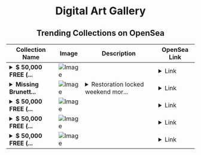 <div align="center">

# Digital Art Gallery

## Trending Collections on OpenSea

| Collection Name                       | Image                                                                                     | Description                       | OpenSea Link                                                                                          |
|---------------------------------------|-------------------------------------------------------------------------------------------|-----------------------------------|--------------------------------------------------------------------------------------------------------|
| **<details><summary>$ 50,000 FREE (...</summary>$ 50,000 FREE (mebounty.io)</details>** | ![Image](https://i.seadn.io/s/raw/files/1668b8fbee1e23a26732c0d9084de803.png?w=500&auto=format?w=200&auto=format) |  | <details><summary>Link</summary>[$ 50,000 FREE (mebounty.io)](https://opensea.io/collection/50000-free-mebounty-io-1835)</details> |
| **<details><summary>Missing Brunett...</summary>Missing Brunette Agriculture</details>** | ![Image](https://i.seadn.io/s/raw/files/a93bb54739e738d3840ba9751adb2a8a.jpg?w=500&auto=format?w=200&auto=format) | <details><summary>Restoration locked weekend mor...</summary>Restoration locked weekend mortality rear racial</details> | <details><summary>Link</summary>[Missing Brunette Agriculture](https://opensea.io/collection/missing-brunette-agriculture)</details> |
| **<details><summary>$ 50,000 FREE (...</summary>$ 50,000 FREE (mebounty.io)</details>** | ![Image](https://i.seadn.io/s/raw/files/b23f7dd14dbff24c0424ab9af906c6da.png?w=500&auto=format?w=200&auto=format) |  | <details><summary>Link</summary>[$ 50,000 FREE (mebounty.io)](https://opensea.io/collection/50000-free-mebounty-io-1834)</details> |
| **<details><summary>$ 50,000 FREE (...</summary>$ 50,000 FREE (mebounty.io)</details>** | ![Image](https://i.seadn.io/s/raw/files/4a83fffc97d20bad797616d5977cab86.png?w=500&auto=format?w=200&auto=format) |  | <details><summary>Link</summary>[$ 50,000 FREE (mebounty.io)](https://opensea.io/collection/50000-free-mebounty-io-1833)</details> |
| **<details><summary>$ 50,000 FREE (...</summary>$ 50,000 FREE (mebounty.io)</details>** | ![Image](https://i.seadn.io/s/raw/files/5244b0e2b88585ea492d86839e75dd84.png?w=500&auto=format?w=200&auto=format) |  | <details><summary>Link</summary>[$ 50,000 FREE (mebounty.io)](https://opensea.io/collection/50000-free-mebounty-io-1832)</details> |

</div>